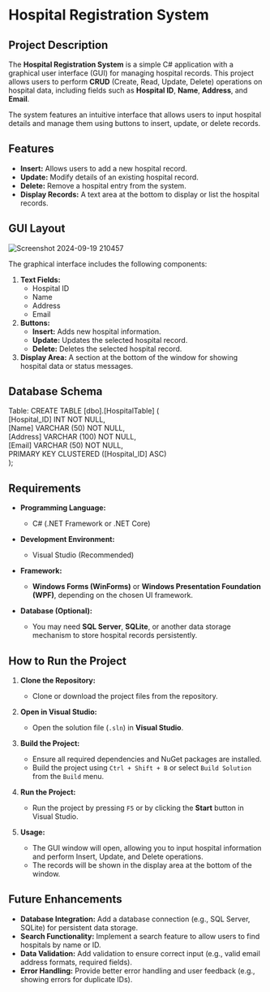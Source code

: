 # Hospital Registration System

## Project Description

The **Hospital Registration System** is a simple C# application with a graphical user interface (GUI) for managing hospital records. This project allows users to perform **CRUD** (Create, Read, Update, Delete) operations on hospital data, including fields such as **Hospital ID**, **Name**, **Address**, and **Email**.

The system features an intuitive interface that allows users to input hospital details and manage them using buttons to insert, update, or delete records.

## Features

- **Insert:** Allows users to add a new hospital record.
- **Update:** Modify details of an existing hospital record.
- **Delete:** Remove a hospital entry from the system.
- **Display Records:** A text area at the bottom to display or list the hospital records.

## GUI Layout
![Screenshot 2024-09-19 210457](https://github.com/user-attachments/assets/4badb137-3498-414b-9d8f-830c014a47f7)

The graphical interface includes the following components:

1. **Text Fields:**
   - Hospital ID
   - Name
   - Address
   - Email
2. **Buttons:**
   - **Insert:** Adds new hospital information.
   - **Update:** Updates the selected hospital record.
   - **Delete:** Deletes the selected hospital record.
3. **Display Area:** A section at the bottom of the window for showing hospital data or status messages.

## Database Schema

Table:
CREATE TABLE [dbo].[HospitalTable] ( </br>
    [Hospital_ID] INT           NOT NULL,</br>
    [Name]        VARCHAR (50)  NOT NULL,</br>
    [Address]     VARCHAR (100) NOT NULL,</br>
    [Email]       VARCHAR (50)  NOT NULL,</br>
    PRIMARY KEY CLUSTERED ([Hospital_ID] ASC)</br>
);

## Requirements

- **Programming Language:**
  - C# (.NET Framework or .NET Core)
  
- **Development Environment:**
  - Visual Studio (Recommended)
  
- **Framework:**
  - **Windows Forms (WinForms)** or **Windows Presentation Foundation (WPF)**, depending on the chosen UI framework.

- **Database (Optional):**
  - You may need **SQL Server**, **SQLite**, or another data storage mechanism to store hospital records persistently.

## How to Run the Project

1. **Clone the Repository:**
   - Clone or download the project files from the repository.
   
2. **Open in Visual Studio:**
   - Open the solution file (`.sln`) in **Visual Studio**.
   
3. **Build the Project:**
   - Ensure all required dependencies and NuGet packages are installed.
   - Build the project using `Ctrl + Shift + B` or select `Build Solution` from the `Build` menu.

4. **Run the Project:**
   - Run the project by pressing `F5` or by clicking the **Start** button in Visual Studio.

5. **Usage:**
   - The GUI window will open, allowing you to input hospital information and perform Insert, Update, and Delete operations.
   - The records will be shown in the display area at the bottom of the window.



## Future Enhancements

- **Database Integration:** Add a database connection (e.g., SQL Server, SQLite) for persistent data storage.
- **Search Functionality:** Implement a search feature to allow users to find hospitals by name or ID.
- **Data Validation:** Add validation to ensure correct input (e.g., valid email address formats, required fields).
- **Error Handling:** Provide better error handling and user feedback (e.g., showing errors for duplicate IDs).
